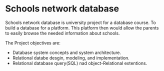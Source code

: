 # Schools network database
Schools network database is university project for a database course. To build a database for a platform. This platform then would allow the parents to easily browse the needed information about schools.

The Project objectives are:
* Database system concepts and system architecture.
* Relational databe desgin, modeling, and implementation.
* Relational database query(SQL) nad object-Relational extentions.
